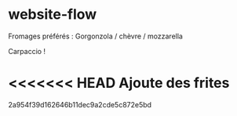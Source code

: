 # website-flow
Fromages préférés : Gorgonzola / chèvre / mozzarella

Carpaccio ! 

<<<<<<< HEAD
Ajoute des frites
=======
2a954f39d162646b11dec9a2cde5c872e5bd
